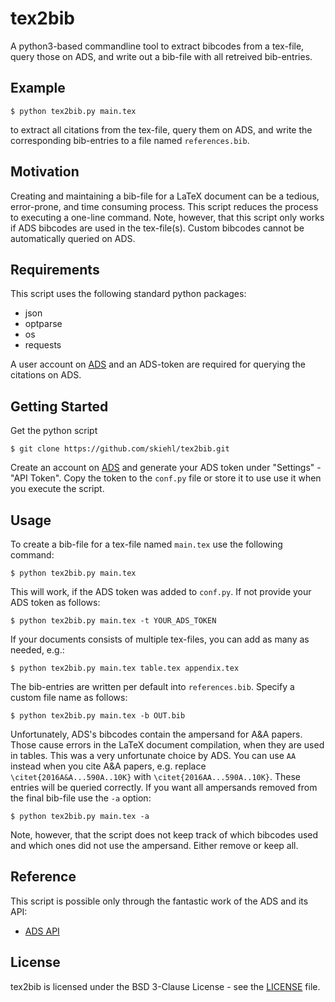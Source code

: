 # tex2bib

A python3-based commandline tool to extract bibcodes from a tex-file, query those on ADS, and write out a bib-file with all retreived bib-entries.

## Example

    $ python tex2bib.py main.tex

to extract all citations from the tex-file, query them on ADS, and write the
corresponding bib-entries to a file named `references.bib`.

## Motivation

Creating and maintaining a bib-file for a LaTeX document can be a tedious,
error-prone, and time consuming process. This script reduces the process to
executing a one-line command. Note, however, that this script only works if
ADS bibcodes are used in the tex-file(s). Custom bibcodes cannot be
automatically queried on ADS.

## Requirements

This script uses the following standard python packages:
+ json
+ optparse
+ os
+ requests

A user account on [ADS](https://ui.adsabs.harvard.edu/) and an ADS-token are
required for querying the citations on ADS.

## Getting Started

Get the python script

    $ git clone https://github.com/skiehl/tex2bib.git

Create an account on [ADS](https://ui.adsabs.harvard.edu/) and generate your
ADS token under "Settings" - "API Token". Copy the token to the `conf.py` file
or store it to use use it when you execute the script.

## Usage

To create a bib-file for a tex-file named `main.tex` use the following command:

    $ python tex2bib.py main.tex

This will work, if the ADS token was added to `conf.py`. If not provide your
ADS token as follows:

    $ python tex2bib.py main.tex -t YOUR_ADS_TOKEN

If your documents consists of multiple tex-files, you can add as many as
needed, e.g.:

    $ python tex2bib.py main.tex table.tex appendix.tex

The bib-entries are written per default into `references.bib`. Specify a custom
file name as follows:

    $ python tex2bib.py main.tex -b OUT.bib

Unfortunately, ADS's bibcodes contain the ampersand for A&A papers. Those
cause errors in the LaTeX document compilation, when they are used in tables.
This was a very unfortunate choice by ADS. You can use `AA` instead when you
cite A&A papers, e.g. replace `\citet{2016A&A...590A..10K}` with
`\citet{2016AA...590A..10K}`. These entries will be queried correctly. If you
want all ampersands removed from the final bib-file use the `-a` option:

    $ python tex2bib.py main.tex -a

Note, however, that the script does not keep track of which bibcodes used and
which ones did not use the ampersand. Either remove or keep all.

## Reference

This script is possible only through the fantastic work of the ADS and its API:
+ [ADS API](https://github.com/adsabs/adsabs-dev-api)

## License

tex2bib is licensed under the BSD 3-Clause License - see the
[LICENSE](https://github.com/skiehl/tex2bib/blob/main/LICENSE) file.
